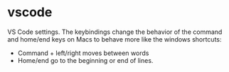 # vscode

VS Code settings. The keybindings change the behavior of the command and
home/end keys on Macs to behave more like the windows shortcuts:

- Command + left/right moves between words
- Home/end go to the beginning or end of lines.
